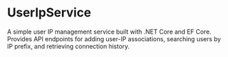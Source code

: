# UserIpService
A simple user IP management service built with .NET Core and EF Core.  Provides API endpoints for adding user-IP associations, searching users by IP prefix, and retrieving connection history.
